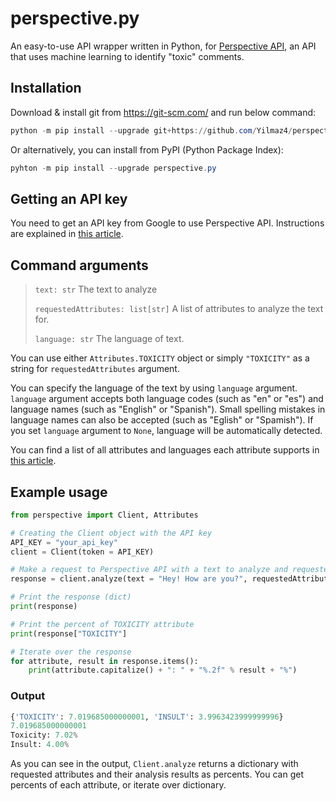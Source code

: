 # perspective.py

An easy-to-use API wrapper written in Python, for [Perspective API](https://www.perspectiveapi.com/), an API that uses machine learning to identify "toxic" comments.

## Installation

Download & install git from https://git-scm.com/ and run below command:

```powershell
python -m pip install --upgrade git+https://github.com/Yilmaz4/perspective.py.git
```

Or alternatively, you can install from PyPI (Python Package Index):
```powershell
pyhton -m pip install --upgrade perspective.py
```

## Getting an API key

You need to get an API key from Google to use Perspective API. Instructions are explained in [this article](https://developers.perspectiveapi.com/s/docs-get-started).

## Command arguments

> `text: str` The text to analyze
>
> `requestedAttributes: list[str]` A list of attributes to analyze the text for.
>
> `language: str` The language of text.

You can use either `Attributes.TOXICITY` object or simply `"TOXICITY"` as a string for `requestedAttributes` argument.

You can specify the language of the text by using `language` argument. `language` argument accepts both language codes (such as "en" or "es") and language names (such as "English" or "Spanish"). Small spelling mistakes in language names can also be accepted (such as "Eglish" or "Spamish"). If you set `language` argument to `None`, language will be automatically detected.

You can find a list of all attributes and languages each attribute supports in [this article](https://developers.perspectiveapi.com/s/about-the-api-attributes-and-languages).

## Example usage

```python
from perspective import Client, Attributes

# Creating the Client object with the API key
API_KEY = "your_api_key"
client = Client(token = API_KEY)

# Make a request to Perspective API with a text to analyze and requested attributes
response = client.analyze(text = "Hey! How are you?", requestedAttributes = [Attributes.TOXICITY, Attributes.INSULT])

# Print the response (dict)
print(response)

# Print the percent of TOXICITY attribute
print(response["TOXICITY"]

# Iterate over the response
for attribute, result in response.items():
    print(attribute.capitalize() + ": " + "%.2f" % result + "%")
```

### Output

```python
{'TOXICITY': 7.019685000000001, 'INSULT': 3.9963423999999996}
7.019685000000001
Toxicity: 7.02%
Insult: 4.00%
```

As you can see in the output, `Client.analyze` returns a dictionary with requested attributes and their analysis results as percents. You can get percents of each attribute, or iterate over dictionary.
